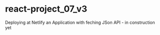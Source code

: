 # react-project_07_v3
Deploying at Netlify an Application with feching JSon API - in construction yet
